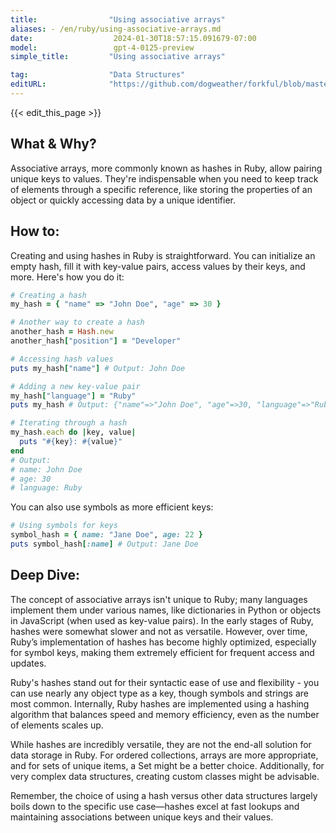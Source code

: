 ```yaml
---
title:                "Using associative arrays"
aliases: - /en/ruby/using-associative-arrays.md
date:                  2024-01-30T18:57:15.091679-07:00
model:                 gpt-4-0125-preview
simple_title:         "Using associative arrays"

tag:                  "Data Structures"
editURL:              "https://github.com/dogweather/forkful/blob/master/content/en/ruby/using-associative-arrays.md"
---
```


{{< edit_this_page >}}

## What & Why?

Associative arrays, more commonly known as hashes in Ruby, allow pairing unique keys to values. They're indispensable when you need to keep track of elements through a specific reference, like storing the properties of an object or quickly accessing data by a unique identifier.

## How to:

Creating and using hashes in Ruby is straightforward. You can initialize an empty hash, fill it with key-value pairs, access values by their keys, and more. Here's how you do it:

```Ruby
# Creating a hash
my_hash = { "name" => "John Doe", "age" => 30 }

# Another way to create a hash
another_hash = Hash.new
another_hash["position"] = "Developer"

# Accessing hash values
puts my_hash["name"] # Output: John Doe

# Adding a new key-value pair
my_hash["language"] = "Ruby"
puts my_hash # Output: {"name"=>"John Doe", "age"=>30, "language"=>"Ruby"}

# Iterating through a hash
my_hash.each do |key, value|
  puts "#{key}: #{value}"
end
# Output:
# name: John Doe
# age: 30
# language: Ruby
```

You can also use symbols as more efficient keys:

```Ruby
# Using symbols for keys
symbol_hash = { name: "Jane Doe", age: 22 }
puts symbol_hash[:name] # Output: Jane Doe
```

## Deep Dive:

The concept of associative arrays isn't unique to Ruby; many languages implement them under various names, like dictionaries in Python or objects in JavaScript (when used as key-value pairs). In the early stages of Ruby, hashes were somewhat slower and not as versatile. However, over time, Ruby’s implementation of hashes has become highly optimized, especially for symbol keys, making them extremely efficient for frequent access and updates.

Ruby's hashes stand out for their syntactic ease of use and flexibility - you can use nearly any object type as a key, though symbols and strings are most common. Internally, Ruby hashes are implemented using a hashing algorithm that balances speed and memory efficiency, even as the number of elements scales up.

While hashes are incredibly versatile, they are not the end-all solution for data storage in Ruby. For ordered collections, arrays are more appropriate, and for sets of unique items, a Set might be a better choice. Additionally, for very complex data structures, creating custom classes might be advisable.

Remember, the choice of using a hash versus other data structures largely boils down to the specific use case—hashes excel at fast lookups and maintaining associations between unique keys and their values.
